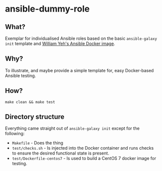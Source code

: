 # ansible-dummy-role

## What?

Exemplar for individualised Ansible roles based on the basic `ansible-galaxy init` template and [William Yeh's Ansible Docker image](https://github.com/William-Yeh/docker-ansible).


## Why?

To illustrate, and maybe provide a simple template for, easy Docker-based Ansible testing.


## How?

    make clean && make test

## Directory structure

Everything came straight out of `ansible-galaxy init` except for the following:

* `Makefile` - Does the thing
* `test/checks.sh` - Is injected into the Docker container and runs checks to ensure the desired functional state is present.
* `test/Dockerfile-centos7` - Is used to build a CentOS 7 docker image for testing.
